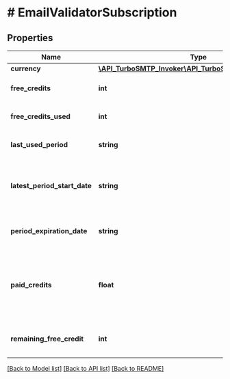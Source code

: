 # # EmailValidatorSubscription

## Properties

Name | Type | Description | Notes
------------ | ------------- | ------------- | -------------
**currency** | [**\API_TurboSMTP_Invoker\API_TurboSMTP_Model\Currency**](Currency.md) |  |
**free_credits** | **int** | Ammount of allocated free credits. |
**free_credits_used** | **int** | Ammount of used free credits. |
**last_used_period** | **string** | Last time credit was used. |
**latest_period_start_date** | **string** | Free credit period start date (renewed each cycle). |
**period_expiration_date** | **string** | Free credit period expiration date. |
**paid_credits** | **float** | Amount of remaining money specified in the &#39;currency&#39; field value currency. |
**remaining_free_credit** | **int** | Ammount of remaining free credits. | [optional]

[[Back to Model list]](../../README.md#models) [[Back to API list]](../../README.md#endpoints) [[Back to README]](../../README.md)
